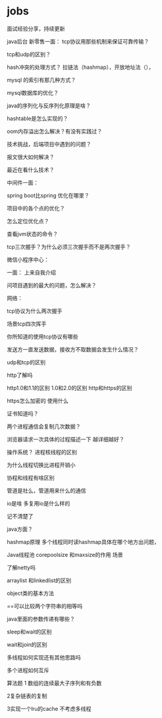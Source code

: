 # jobs
面试经验分享，持续更新 

java后台
新零售一面：
tcp协议用那些机制来保证可靠传输？

tcp和udp的区别？

hash冲突的处理方式？
拉链法（hashmap），开放地址法（），

mysql 的索引有那几种方式？

mysql数据库的优化？

java的序列化与反序列化原理是啥？

hashtable是怎么实现的？

oom内存溢出怎么解决？有没有实践过？

技术挑战，后端项目中遇到的问题？

报文很大如何解决？

最近在看什么技术？

中间件一面：

spring boot比spring 优化在哪里？

项目中的各个点的优化？

怎么定位优化点？

查看jvm状态的命令？

tcp三次握手？为什么必须三次握手而不是两次握手？

微信小程序中心：

一面：
上来自我介绍

问项目遇到的最大的问题，怎么解决？


网络：

tcp协议为什么两次握手

场景tcp四次挥手  

你所知道的使用tcp协议有哪些

发送方一直发送数据，接收方不取数据会发生什么情况？

udp和tcp的区别

http了解吗

http1.0和1.1的区别 1.0和2.0的区别 http和https的区别

https怎么加密的  使用什么

证书知道吗？

两个进程通信会复制几次数据？

浏览器请求一次具体的过程描述一下 越详细越好？

操作系统？
进程核线程的区别

为什么线程切换比进程开销小

协程和线程有啥区别

管道是社么，管道用来什么的通信

io是啥  多复用io是什么样的

记不清楚了

java方面？

hashmap原理   多个线程同时读hashmap具体在哪个地方出问题，

Java线程池  corepoolsize 和maxsize的作用 场景

了解netty吗

arraylist 和linkedlist的区别

object类的基本方法   

==可以比较两个字符串的相等吗 

java里面的参数传递有哪些？

sleep和wait的区别

wait和join的区别

多线程如何实现还有其他思路吗

多个进程如何互斥

算法题
1 数组的连续最大子序列和有负数

2复杂链表的复制

3实现一个lru的cache 不考虑多线程



